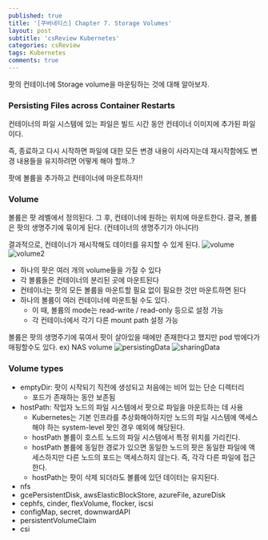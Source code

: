 ```yaml
---
published: true
title: '[쿠버네티스] Chapter 7. Storage Volumes'
layout: post
subtitle: 'csReview Kubernetes'
categories: csReview
tags: Kubernetes
comments: true
---
```


팟의 컨테이너에 Storage volume을 마운팅하는 것에 대해 알아보자.

### Persisting Files across Container Restarts
컨테이너의 파일 시스템에 있는 파일은 빌드 시간 동안 컨테이너 이미지에 추가된 파일이다.

즉, 종료하고 다시 시작하면 파일에 대한 모든 변경 내용이 사라지는데 재시작함에도 변경 내용들을 유지하려면 어떻게 해야 할까..?

팟에 볼륨을 추가하고 컨테이너에 마운트하자!!

### Volume
볼륨은 팟 레벨에서 정의된다. 그 후, 컨테이너에 원하는 위치에 마운트한다. 결국, 볼륨은 팟의 생명주기에 묶이게 된다. (컨테이너의 생명주기가 아니다!)

결과적으로, 컨테이너가 재시작해도 데이터를 유지할 수 있게 된다.
![volume](https://sundongkim-dev.github.io/assets/img/kubernetes/volume.png)
![volume2](https://sundongkim-dev.github.io/assets/img/kubernetes/volume2.png)

- 하나의 팟은 여러 개의 volume들을 가질 수 있다
- 각 볼륨들은 컨테이너의 분리된 곳에 마운트된다
- 컨테이너는 팟의 모든 볼륨을 마운트할 필요 없이 필요한 것만 마운트하면 된다
- 하나의 볼륨이 여러 컨테이너에 마운트될 수도 있다.
  - 이 때, 볼륨의 mode는 read-write / read-only 등으로 설정 가능
  - 각 컨테이너에서 각기 다른 mount path 설정 가능

볼륨은 팟의 생명주기에 묶여서 팟이 살아있을 때에만 존재한다고 했지만 pod 밖에다가 매핑할수도 있다. ex) NAS volume
![persistingData](https://sundongkim-dev.github.io/assets/img/kubernetes/persistingData.png)
![sharingData](https://sundongkim-dev.github.io/assets/img/kubernetes/sharingDatan.png)

### Volume types
- emptyDir: 팟이 시작되기 직전에 생성되고 처음에는 비어 있는 단순 디렉터리
  - 포드가 존재하는 동안 보존됨
- hostPath: 작업자 노드의 파일 시스템에서 팟으로 파일을 마운트하는 데 사용
  - Kubernetes는 기본 인프라를 추상화해야하지만 노드의 파일 시스템에 액세스해야 하는 system-level 팟인 경우 예외에 해당된다.
  - hostPath 볼륨이 호스트 노드의 파일 시스템에서 특정 위치를 가리킨다.
  - hostPath 볼륨에 동일한 경로가 있으면 동일한 노드의 팟은 동일한 파일에 액세스하지만 다른 노드의 포드는 액세스하지 않는다. 즉, 각각 다른 파일에 접근한다.
  - hostPath는 팟이 삭제 되더라도 볼륨에 있던 데이터는 유지된다.
- nfs
- gcePersistentDisk, awsElasticBlockStore, azureFile, azureDisk
- cephfs, cinder, flexVolume, flocker, iscsi
- configMap, secret, downwardAPI
- persistentVolumeClaim
- csi
